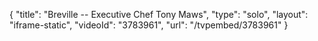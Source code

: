 {
    "title": "Breville -- Executive Chef Tony Maws",
    "type": "solo",
    "layout": "iframe-static",
    "videoId": "3783961",
    "url": "\/tvpembed\/3783961"
}